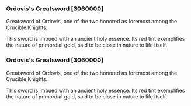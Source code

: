 ### Ordovis's Greatsword [3060000]

Greatsword of Ordovis, one of the two honored as foremost among the Crucible Knights.

This sword is imbued with an ancient holy essence. Its red tint exemplifies the nature of primordial gold, said to be close in nature to life itself.### Ordovis's Greatsword [3060000]

Greatsword of Ordovis, one of the two honored as foremost among the Crucible Knights.

This sword is imbued with an ancient holy essence. Its red tint exemplifies the nature of primordial gold, said to be close in nature to life itself.